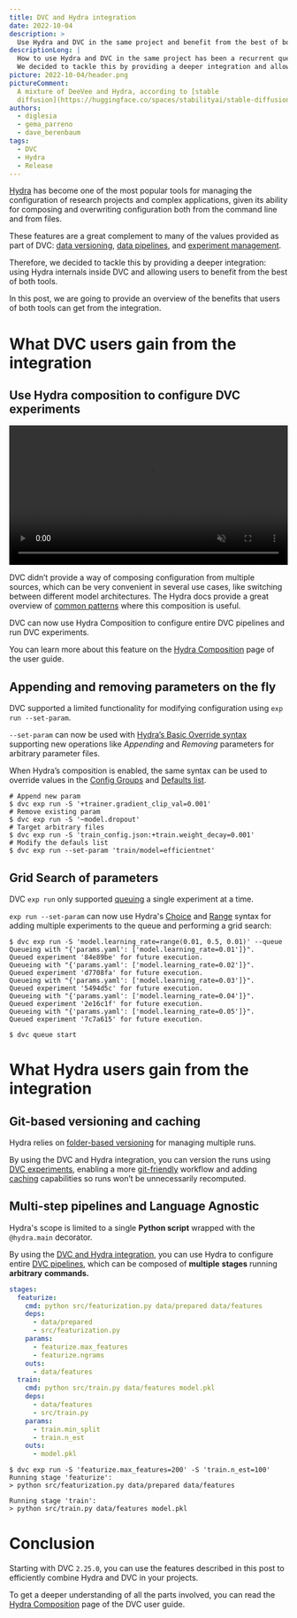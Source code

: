 ```yaml
---
title: DVC and Hydra integration
date: 2022-10-04
description: >
  Use Hydra and DVC in the same project and benefit from the best of both tools.
descriptionLong: |
  How to use Hydra and DVC in the same project has been a recurrent question in our community for a while.
  We decided to tackle this by providing a deeper integration and allowing users to benefit from the best of both tools.
picture: 2022-10-04/header.png
pictureComment:
  A mixture of DeeVee and Hydra, according to [stable
  diffusion](https://huggingface.co/spaces/stabilityai/stable-diffusion)
authors:
  - diglesia
  - gema_parreno
  - dave_berenbaum
tags:
  - DVC
  - Hydra
  - Release
---
```


[Hydra](https://hydra.cc/) has become one of the most popular tools for managing
the configuration of research projects and complex applications, given its
ability for composing and overwriting configuration both from the command line
and from files.

These features are a great complement to many of the values provided as part of
DVC:
[data versioning](https://dvc.org/doc/start/data-management/data-versioning),
[data pipelines](https://dvc.org/doc/start/data-management/data-pipelines), and
[experiment management](https://dvc.org/doc/start/experiment-management/experiments).

Therefore, we decided to tackle this by providing a deeper integration: using
Hydra internals inside DVC and allowing users to benefit from the best of both
tools.

In this post, we are going to provide an overview of the benefits that users of
both tools can get from the integration.

# What DVC users gain from the integration

## Use Hydra composition to configure DVC experiments

<video controlslist="nodownload" preload="metadata" autoplay muted loop style="width:100%;"><source src="../uploads/images/2022-10-04/deevee-band.mp4" type="video/mp4"/>
Your browser does not support the video tag. </video>

DVC didn’t provide a way of composing configuration from multiple sources, which
can be very convenient in several use cases, like switching between different
model architectures. The Hydra docs provide a great overview of
[common patterns](https://hydra.cc/docs/patterns/configuring_experiments/) where
this composition is useful.

DVC can now use Hydra Composition to configure entire DVC pipelines and run DVC
experiments.

You can learn more about this feature on the
[Hydra Composition](https://dvc.org/doc/user-guide/experiment-management/hydra-composition)
page of the user guide.

## Appending and removing parameters on the fly

DVC supported a limited functionality for modifying configuration using
`exp run --set-param`.

`--set-param` can now be used with
[Hydra’s Basic Override syntax](https://hydra.cc/docs/advanced/override_grammar/basic/)
supporting new operations like _Appending_ and _Removing_ parameters for
arbitrary parameter files.

When Hydra’s composition is enabled, the same syntax can be used to override
values in the
[Config Groups](https://hydra.cc/docs/tutorials/basic/your_first_app/config_groups/)
and
[Defaults list](https://hydra.cc/docs/tutorials/basic/your_first_app/defaults/).

```dvc
# Append new param
$ dvc exp run -S '+trainer.gradient_clip_val=0.001'
# Remove existing param
$ dvc exp run -S '~model.dropout'
# Target arbitrary files
$ dvc exp run -S 'train_config.json:+train.weight_decay=0.001'
# Modify the defauls list
$ dvc exp run --set-param 'train/model=efficientnet'
```

## Grid Search of parameters

DVC `exp run` only supported
[queuing](https://dvc.org/doc/user-guide/experiment-management/running-experiments#the-experiments-queue)
a single experiment at a time.

`exp run --set-param` can now use Hydra's
[Choice](https://hydra.cc/docs/advanced/override_grammar/extended/#choice-sweep)
and
[Range](https://hydra.cc/docs/advanced/override_grammar/extended/#range-sweep)
syntax for adding multiple experiments to the queue and performing a grid
search:

```dvc
$ dvc exp run -S 'model.learning_rate=range(0.01, 0.5, 0.01)' --queue
Queueing with "{'params.yaml': ['model.learning_rate=0.01']}".
Queued experiment '84e89be' for future execution.
Queueing with "{'params.yaml': ['model.learning_rate=0.02']}".
Queued experiment 'd7708fa' for future execution.
Queueing with "{'params.yaml': ['model.learning_rate=0.03']}".
Queued experiment '5494d5c' for future execution.
Queueing with "{'params.yaml': ['model.learning_rate=0.04']}".
Queued experiment '2e16c1f' for future execution.
Queueing with "{'params.yaml': ['model.learning_rate=0.05']}".
Queued experiment '7c7a615' for future execution.

$ dvc queue start
```

# What Hydra users gain from the integration

## Git-based versioning and caching

Hydra relies on
[folder-based versioning](https://hydra.cc/docs/configure_hydra/workdir/) for
managing multiple runs.

By using the DVC and Hydra integration, you can version the runs using
[DVC experiments](https://dvc.org/doc/user-guide/experiment-management),
enabling a more
[git-friendly](https://dvc.org/doc/user-guide/experiment-management/persisting-experiments)
workflow and adding
[caching](https://dvc.org/doc/user-guide/experiment-management#run-cache-automatic-log-of-stage-runs)
capabilities so runs won’t be unnecessarily recomputed.

## Multi-step pipelines and Language Agnostic

Hydra's scope is limited to a single **Python script** wrapped with the
`@hydra.main` decorator.

By using the
[DVC and Hydra integration](https://dvc.org/doc/user-guide/experiment-management/hydra-composition),
you can use Hydra to configure entire
[DVC pipelines](https://dvc.org/doc/start/data-management/data-pipelines), which
can be composed of **multiple** **stages** running **arbitrary** **commands.**

```yaml
stages:
  featurize:
    cmd: python src/featurization.py data/prepared data/features
    deps:
      - data/prepared
      - src/featurization.py
    params:
      - featurize.max_features
      - featurize.ngrams
    outs:
      - data/features
  train:
    cmd: python src/train.py data/features model.pkl
    deps:
      - data/features
      - src/train.py
    params:
      - train.min_split
      - train.n_est
    outs:
      - model.pkl
```

```dvc
$ dvc exp run -S 'featurize.max_features=200' -S 'train.n_est=100'
Running stage 'featurize':
> python src/featurization.py data/prepared data/features

Running stage 'train':
> python src/train.py data/features model.pkl
```

# Conclusion

Starting with DVC `2.25.0`, you can use the features described in this post to
efficiently combine Hydra and DVC in your projects.

To get a deeper understanding of all the parts involved, you can read the
[Hydra Composition](https://dvc.org/doc/user-guide/experiment-management/hydra-composition)
page of the DVC user guide.

